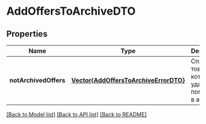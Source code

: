 # AddOffersToArchiveDTO


## Properties
Name | Type | Description | Notes
------------ | ------------- | ------------- | -------------
**notArchivedOffers** | [**Vector{AddOffersToArchiveErrorDTO}**](AddOffersToArchiveErrorDTO.md) | Список товаров, которые не удалось поместить в архив. | [optional] [default to nothing]


[[Back to Model list]](../README.md#models) [[Back to API list]](../README.md#api-endpoints) [[Back to README]](../README.md)


